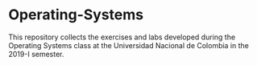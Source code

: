 # Operating-Systems

This repository collects the exercises and labs developed during the Operating Systems class at the Universidad Nacional de Colombia in the 2019-I semester.
